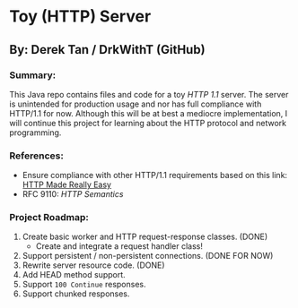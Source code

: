 # Toy (HTTP) Server
## By: Derek Tan / DrkWithT (GitHub)

### Summary:
This Java repo contains files and code for a toy _HTTP 1.1_ server. The server is unintended for production usage and nor has full compliance with HTTP/1.1 for now. Although this will be at best a mediocre implementation, I will continue this project for learning about the HTTP protocol and network programming.

### References:
 - Ensure compliance with other HTTP/1.1 requirements based on this link: [HTTP Made Really Easy](https://www.jmarshall.com/easy/http/#http1.1s1)
 - RFC 9110: _HTTP Semantics_

### Project Roadmap:
 1. Create basic worker and HTTP request-response classes. (DONE)
    - Create and integrate a request handler class!
 2. Support persistent / non-persistent connections. (DONE FOR NOW)
 3. Rewrite server resource code. (DONE)
 4. Add HEAD method support.
 5. Support `100 Continue` responses.
 6. Support chunked responses.
